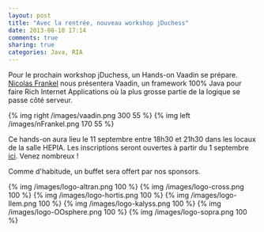 ```yaml
---
layout: post
title: "Avec la rentrée, nouveau workshop jDuchess"
date: 2013-08-10 17:14
comments: true
sharing: true
categories: Java, RIA
---
```

Pour le prochain workshop jDuchess, un Hands-on Vaadin se prépare. <a href="">Nicolas Frankel</a> nous présentera Vaadin, un framework 100% Java pour faire Rich Internet Applications où la plus grosse partie de la logique se passe côté serveur. 

{% img right /images/vaadin.png 300 55 %}
{% img left /images/nFrankel.png 170 55 %}

Ce hands-on aura lieu le 11 septembre entre 18h30 et 21h30 dans les locaux de la salle HEPIA. Les inscriptions seront ouvertes à partir du 1 septembre <a href="https://duchess-swiss.eventbrite.fr">ici</a>. Venez nombreux !

Comme d'habitude, un buffet sera offert par nos sponsors.


{% img /images/logo-altran.png 100 %}
{% img /images/logo-cross.png 100 %}
{% img /images/logo-hortis.png 100 %}
{% img /images/logo-Ilem.png 100 %}
{% img /images/logo-kalyss.png 100 %}
{% img /images/logo-OOsphere.png 100 %}
{% img /images/logo-sopra.png 100 %}



